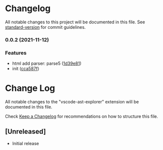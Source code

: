 # Changelog

All notable changes to this project will be documented in this file. See [standard-version](https://github.com/conventional-changelog/standard-version) for commit guidelines.

### 0.0.2 (2021-11-12)


### Features

* html add parser: parse5 ([1d39e81](https://github.com/Arichy/vscode-ast-explorer/commit/1d39e814a660cf88a89c8a9b9ae4b1a439fdc7af))
* init ([cca587f](https://github.com/Arichy/vscode-ast-explorer/commit/cca587f4ff4d3766bf9c2ba6c6bcc12141a428f2))

# Change Log

All notable changes to the "vscode-ast-explorer" extension will be documented in this file.

Check [Keep a Changelog](http://keepachangelog.com/) for recommendations on how to structure this file.

## [Unreleased]

- Initial release